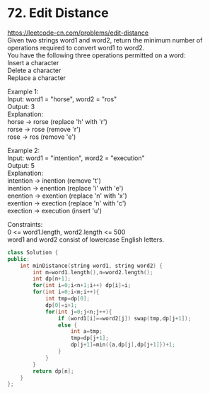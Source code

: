 # 72. Edit Distance
https://leetcode-cn.com/problems/edit-distance  
Given two strings word1 and word2, return the minimum number of operations required to convert word1 to word2.  
You have the following three operations permitted on a word:  
Insert a character  
Delete a character  
Replace a character  

Example 1:  
Input: word1 = "horse", word2 = "ros"  
Output: 3  
Explanation:   
horse -> rorse (replace 'h' with 'r')  
rorse -> rose (remove 'r')  
rose -> ros (remove 'e')  

Example 2:  
Input: word1 = "intention", word2 = "execution"  
Output: 5  
Explanation:   
intention -> inention (remove 't')  
inention -> enention (replace 'i' with 'e')  
enention -> exention (replace 'n' with 'x')  
exention -> exection (replace 'n' with 'c')  
exection -> execution (insert 'u')  

Constraints:  
0 <= word1.length, word2.length <= 500  
word1 and word2 consist of lowercase English letters.  

``` cpp
class Solution {
public:
    int minDistance(string word1, string word2) {
        int m=word1.length(),n=word2.length();
        int dp[n+1];
        for(int i=0;i<n+1;i++) dp[i]=i;
        for(int i=0;i<m;i++){
            int tmp=dp[0];
            dp[0]=i+1;
            for(int j=0;j<n;j++){
                if (word1[i]==word2[j]) swap(tmp,dp[j+1]);
                else {
                    int a=tmp;
                    tmp=dp[j+1];
                    dp[j+1]=min({a,dp[j],dp[j+1]})+1;
                }
            }
        }
        return dp[n];
    }
};
```

